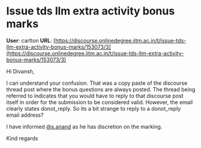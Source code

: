 # Issue tds llm extra activity bonus marks

**User**: carlton
**URL**: [https://discourse.onlinedegree.iitm.ac.in/t/issue-tds-llm-extra-activity-bonus-marks/153073/3](https://discourse.onlinedegree.iitm.ac.in/t/issue-tds-llm-extra-activity-bonus-marks/153073/3)

Hi Divansh,

I can understand your confusion. That was a copy paste of the discourse thread post where the bonus questions are always posted. The thread being referred to indicates that you would have to reply to that discourse post itself in order for the submission to be considered valid. However, the email clearly states donot\_reply. So its a bit strange to reply to a donot\_reply email address?

I have informed [@s.anand](/u/s.anand) as he has discretion on the marking.

Kind regards
